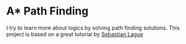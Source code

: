 # A* Path Finding

I try to learn more about logics by solving path finding solutions. This project is based on a great tutorial by [Sebastian Lague](https://www.youtube.com/watch?v=-L-WgKMFuhE&list=PLFt_AvWsXl0cq5Umv3pMC9SPnKjfp9eGW)